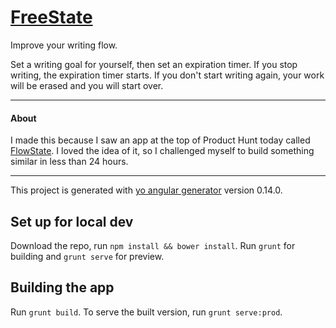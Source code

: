# [FreeState](https://ethanmay.github.io/freestate)

Improve your writing flow.

Set a writing goal for yourself, then set an expiration timer. If you stop writing, the expiration timer starts. If you don't start writing again, your work will be erased and you will start over.

----

#### About

I made this because I saw an app at the top of Product Hunt today called [FlowState](https://www.producthunt.com/tech/flowstate-2). I loved the idea of it, so I challenged myself to build something similar in less than 24 hours.

----

This project is generated with [yo angular generator](https://github.com/yeoman/generator-angular)
version 0.14.0.

## Set up for local dev

Download the repo, run `npm install && bower install`.
Run `grunt` for building and `grunt serve` for preview.

## Building the app

Run `grunt build`. To serve the built version, run `grunt serve:prod`.
